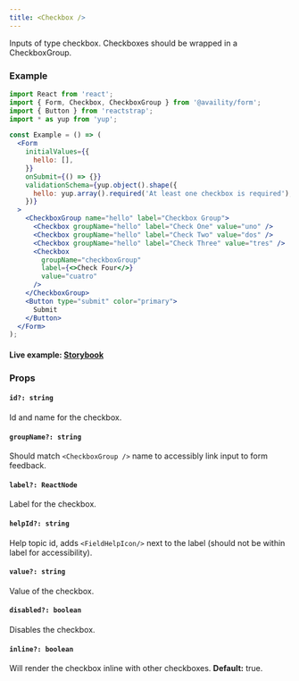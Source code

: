 ```yaml
---
title: <Checkbox />
---
```


Inputs of type checkbox. Checkboxes should be wrapped in a CheckboxGroup.

### Example

```jsx
import React from 'react';
import { Form, Checkbox, CheckboxGroup } from '@availity/form';
import { Button } from 'reactstrap';
import * as yup from 'yup';

const Example = () => (
  <Form
    initialValues={{
      hello: [],
    }}
    onSubmit={() => {}}
    validationSchema={yup.object().shape({
      hello: yup.array().required('At least one checkbox is required'),
    })}
  >
    <CheckboxGroup name="hello" label="Checkbox Group">
      <Checkbox groupName="hello" label="Check One" value="uno" />
      <Checkbox groupName="hello" label="Check Two" value="dos" />
      <Checkbox groupName="hello" label="Check Three" value="tres" />
      <Checkbox
        groupName="checkboxGroup"
        label={<>Check Four</>}
        value="cuatro"
      />
    </CheckboxGroup>
    <Button type="submit" color="primary">
      Submit
    </Button>
  </Form>
);
```

#### Live example: [Storybook](https://availity.github.io/availity-react/storybook/?path=/story/formik-form--checkbox)

### Props

#### `id?: string`

Id and name for the checkbox.

#### `groupName?: string`

Should match `<CheckboxGroup />` name to accessibly link input to form feedback.

#### `label?: ReactNode`

Label for the checkbox.

#### `helpId?: string`

Help topic id, adds `<FieldHelpIcon/>` next to the label (should not be within label for accessibility).

#### `value?: string`

Value of the checkbox.

#### `disabled?: boolean`

Disables the checkbox.

#### `inline?: boolean`

Will render the checkbox inline with other checkboxes. **Default:** true.
